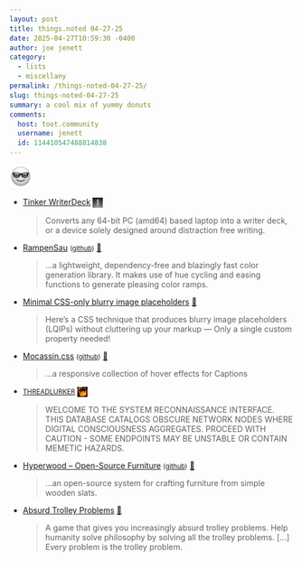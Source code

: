 ```yaml
---
layout: post
title: things.noted 04-27-25
date: 2025-04-27T10:59:30 -0400
author: joe jenett
category:
  - lists
  - miscellany
permalink: /things-noted-04-27-25/
slug: things-noted-04-27-25
summary: a cool mix of yummy donuts
comments:
  host: toot.community
  username: jenett
  id: 114410547488814838
---
```

<img class="elguy" src="/images/elguy.png" alt="" width="40">
<ul class="links">
	<li><a title="GitHub - tinkersec/tinkerwriterdeck" href="https://github.com/tinkersec/tinkerwriterdeck">Tinker WriterDeck</a>  <a href="https://pinboard.in/u:mikael" title="thx mikael!"><img src="/images/mikael.png" width="18" height="18" alt="thx mikael!" style="vertical-align:middle;"></a><blockquote><p>Converts any 64-bit PC (amd64) based laptop into a writer deck, or a device solely designed around distraction free writing.</p></blockquote></li>
	<li><a title="RampenSau — Color ramp generator using curves within the HSL color model" href="https://meodai.github.io/rampensau/">RampenSau</a> <small> (<a href="https://github.com/meodai/rampensau">github</a>)</small> <a title="source" href="https://pinboard.in/u:thulstrup">📌</a><blockquote><p>...a lightweight, dependency-free and blazingly fast color generation library. It makes use of hue cycling and easing functions to generate pleasing color ramps. </p></blockquote></li>
	<li><a title="Minimal CSS-only blurry image placeholders" href="https://leanrada.com/notes/css-only-lqip/">Minimal CSS-only blurry image placeholders</a> <a title="source" href="https://pinboard.in/u:angusm">📌</a><blockquote><p>Here’s a CSS technique that produces blurry image placeholders (LQIPs) without cluttering up your markup — Only a single custom property needed!</p></blockquote></li>
	<li><a title="Mocassin.css" href="https://eliezerpujols.github.io/mocassin.css/">Mocassin.css</a> <small>(<a href="https://github.com/eliezerpujols/mocassin.css">github</a>)</small> <a title="source" href="https://pinboard.in/u:jennettefulda">📌</a><blockquote><p>...a responsive collection of hover effects for Captions</p></blockquote></li>
	<li><a title="THREADLURKER - INDEX OF THE DIGITAL UNDERWORLD" href="https://threadlurker.neocities.org/"><small>THREADLURKER</small></a>   <a href="https://pinboard.in/u:ramblinggit" title="thx Brad!"><img src="/images/brad.png" width="18" height="18" alt="thanks again!" style="vertical-align:middle;"></a><blockquote><p class="ninerem">WELCOME TO THE SYSTEM RECONNAISSANCE INTERFACE. THIS DATABASE CATALOGS OBSCURE NETWORK NODES WHERE DIGITAL CONSCIOUSNESS AGGREGATES. PROCEED WITH CAUTION - SOME ENDPOINTS MAY BE UNSTABLE OR CONTAIN MEMETIC HAZARDS.</p></blockquote></li>
	<li><a title="Hyperwood" href="https://hyperwood.org/">Hyperwood – Open-Source Furniture</a> <small>(<a href="https://github.com/jo/hyperwood">github</a>)</small> <a title="source" href="https://pinboard.in/u:dbuscher">📌</a><blockquote><p>...an open-source system for crafting furniture from simple wooden slats.</p></blockquote></li>
	<li><a title="from neal.fun of course" href="https://neal.fun/absurd-trolley-problems/">Absurd Trolley Problems</a> <a title="source" href="https://pinboard.in/u:kixxauth">📌</a><blockquote><p>A game that gives you increasingly absurd trolley problems. Help humanity solve philosophy by solving all the trolley problems. [...] Every problem is the trolley problem.</p></blockquote></li>
</ul>
<a href="https://brid.gy/publish/mastodon"></a>
